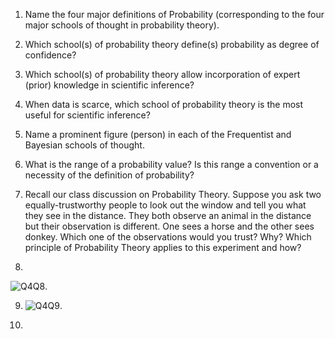 1.  Name the four major definitions of Probability (corresponding to the four major schools of thought in probability theory).



2.  Which school(s) of probability theory define(s) probability as degree of confidence?



3. Which school(s) of probability theory allow incorporation of expert (prior) knowledge in scientific inference?

4.  When data is scarce, which school of probability theory is the most useful for scientific inference?



5.  Name a prominent figure (person) in each of the Frequentist and Bayesian schools of thought.



6.  What is the range of a probability value? Is this range a convention or a necessity of the definition of probability?

7.  Recall our class discussion on Probability Theory. Suppose you ask two equally-trustworthy people to look out the window and tell you what they see in the distance. They both observe an animal in the distance but their observation is different. One sees a horse and the other sees donkey. Which one of the observations would you trust? Why? Which principle of Probability Theory applies to this experiment and how?



8.  
 ![Q4Q8](Q44Q8.jpg).   

9.  
   ![Q4Q9](Q4Q9.jpg).

10.  

  








